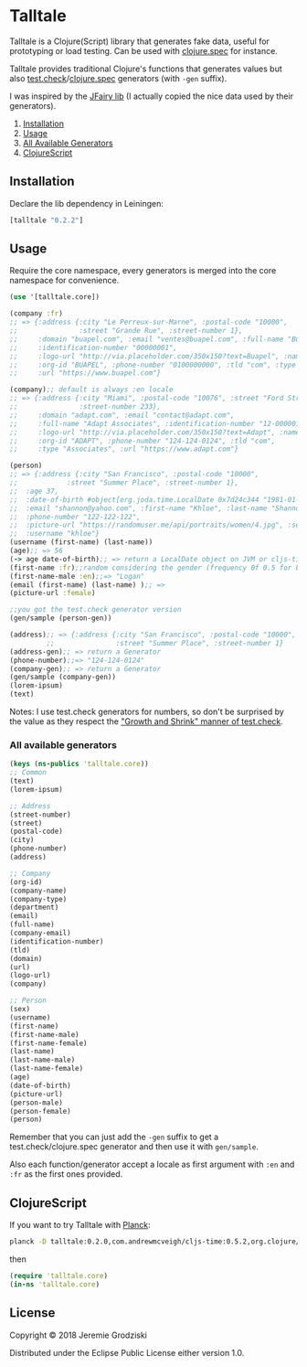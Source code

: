 # Talltale

Talltale is a Clojure(Script) library that generates fake data, useful for prototyping or load testing. Can be used with [clojure.spec](https://clojure.org/guides/spec) for instance.

Talltale provides traditional Clojure's functions that generates values but also [test.check](https://github.com/clojure/test.check)/[clojure.spec](https://clojure.org/guides/spec) generators (with `-gen` suffix). 

I was inspired by the [JFairy lib](https://github.com/Codearte/jfairy) (I actually copied the nice data used by their generators).

1. [Installation](#installation)
2. [Usage](#usage)
3. [All Available Generators](#all-available-generators)
4. [ClojureScript](#clojurescript)

## Installation

Declare the lib dependency in Leiningen:

```clojure
[talltale "0.2.2"]
```

## Usage

Require the core namespace, every generators is merged into the core namespace for convenience.

```clojure
(use '[talltale.core])

(company :fr) 
;; => {:address {:city "Le Perreux-sur-Marne", :postal-code "10000",
;;               :street "Grande Rue", :street-number 1},
;;     :domain "buapel.com", :email "ventes@buapel.com", :full-name "Buapel Ltd",
;;     :identification-number "00000001",
;;     :logo-url "http://via.placeholder.com/350x150?text=Buapel", :name "Buapel",
;;     :org-id "BUAPEL", :phone-number "0100000000", :tld "com", :type "Ltd",
;;     :url "https://www.buapel.com"}

(company);; default is always :en locale 
;; => {:address {:city "Miami", :postal-code "10076", :street "Ford Street",
;;               :street-number 233},
;;     :domain "adapt.com", :email "contact@adapt.com",
;;     :full-name "Adapt Associates", :identification-number "12-0000016",
;;     :logo-url "http://via.placeholder.com/350x150?text=Adapt", :name "Adapt",
;;     :org-id "ADAPT", :phone-number "124-124-0124", :tld "com",
;;     :type "Associates", :url "https://www.adapt.com"}

(person)
;; => {:address {:city "San Francisco", :postal-code "10000",
;;            :street "Summer Place", :street-number 1},
;;  :age 37,
;;  :date-of-birth #object[org.joda.time.LocalDate 0x7d24c344 "1981-01-08"],
;;  :email "shannon@yahoo.com", :first-name "Khloe", :last-name "Shannon",
;;  :phone-number "122-122-122",
;;  :picture-url "https://randomuser.me/api/portraits/women/4.jpg", :sex :female,
;;  :username "khloe"}
(username (first-name) (last-name))
(age);; => 56
(-> age date-of-birth);; => return a LocalDate object on JVM or cljs-time on JS
(first-name :fr);;random considering the gender (frequency 0f 0.5 for both)
(first-name-male :en);;=> "Logan"
(email (first-name) (last-name) );; => 
(picture-url :female)

;;you got the test.check generator version
(gen/sample (person-gen))

(address);; => {:address {:city "San Francisco", :postal-code "10000",
         ;;               :street "Summer Place", :street-number 1}
(address-gen);; => return a Generator
(phone-number);;=> "124-124-0124"
(company-gen);; => return a Generator
(gen/sample (company-gen))
(lorem-ipsum)
(text)

```

Notes: I use test.check generators for numbers, so don't be surprised by the value as they respect the ["Growth and Shrink" manner of test.check](https://github.com/clojure/test.check/blob/master/doc/growth-and-shrinking.md).

### All available generators

```clojure
(keys (ns-publics 'talltale.core))
;; Common
(text)
(lorem-ipsum) 

;; Address
(street-number) 
(street) 
(postal-code) 
(city) 
(phone-number) 
(address) 

;; Company
(org-id) 
(company-name) 
(company-type)
(department)
(email) 
(full-name) 
(company-email) 
(identification-number)
(tld) 
(domain) 
(url) 
(logo-url) 
(company) 

;; Person
(sex) 
(username) 
(first-name) 
(first-name-male) 
(first-name-female) 
(last-name) 
(last-name-male) 
(last-name-female) 
(age) 
(date-of-birth) 
(picture-url) 
(person-male) 
(person-female) 
(person) 
```

Remember that you can just add the `-gen` suffix to get a test.check/clojure.spec generator and then use it with `gen/sample`.

Also each function/generator accept a locale as first argument with `:en` and `:fr` as the first ones provided.

## ClojureScript

If you want to try Talltale with [Planck](http://planck-repl.org/):
```bash
planck -D talltale:0.2.0,com.andrewmcveigh/cljs-time:0.5.2,org.clojure/test.check:0.10.0-alpha2
```
then
```clojure
(require 'talltale.core)
(in-ns 'talltale.core)
```

## License

Copyright © 2018 Jeremie Grodziski 

Distributed under the Eclipse Public License either version 1.0.
